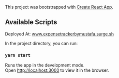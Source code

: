 This project was bootstrapped with [Create React App](https://github.com/facebook/create-react-app).

## Available Scripts

Deployed At: www.expensetrackerbymustafa.surge.sh

In the project directory, you can run:

### `yarn start`

Runs the app in the development mode.<br />
Open [http://localhost:3000](http://localhost:3000) to view it in the browser.
